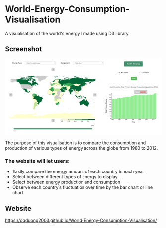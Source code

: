 # World-Energy-Consumption-Visualisation
A visualisation of the world's energy I made using D3 library.

## Screenshot
![Screenshot](screenshot.jpg)

The purpose of this visualisation is to compare the consumption and production of various types of energy across the globe from 1980 to 2012. 

### The website will let users:
* Easily compare the energy amount of each country in each year
* Select between different types of energy to display
* Select between energy production and consumption
* Observe each country’s fluctuation over time by the bar chart or line chart

## Website
https://dqduong2003.github.io/World-Energy-Consumption-Visualisation/
